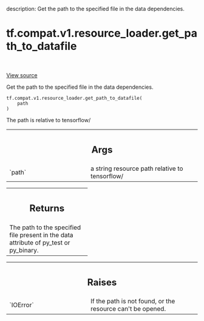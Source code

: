 description: Get the path to the specified file in the data dependencies.

<div itemscope itemtype="http://developers.google.com/ReferenceObject">
<meta itemprop="name" content="tf.compat.v1.resource_loader.get_path_to_datafile" />
<meta itemprop="path" content="Stable" />
</div>

# tf.compat.v1.resource_loader.get_path_to_datafile

<!-- Insert buttons and diff -->

<table class="tfo-notebook-buttons tfo-api nocontent" align="left">

</table>

<a target="_blank" class="external" href="/code/stable/tensorflow/python/platform/resource_loader.py">View source</a>



Get the path to the specified file in the data dependencies.


<pre class="devsite-click-to-copy prettyprint lang-py tfo-signature-link">
<code>tf.compat.v1.resource_loader.get_path_to_datafile(
    path
)
</code></pre>



<!-- Placeholder for "Used in" -->

The path is relative to tensorflow/

<!-- Tabular view -->
 <table class="responsive fixed orange">
<colgroup><col width="214px"><col></colgroup>
<tr><th colspan="2"><h2 class="add-link">Args</h2></th></tr>

<tr>
<td>
`path`<a id="path"></a>
</td>
<td>
a string resource path relative to tensorflow/
</td>
</tr>
</table>



<!-- Tabular view -->
 <table class="responsive fixed orange">
<colgroup><col width="214px"><col></colgroup>
<tr><th colspan="2"><h2 class="add-link">Returns</h2></th></tr>
<tr class="alt">
<td colspan="2">
The path to the specified file present in the data attribute of py_test
or py_binary.
</td>
</tr>

</table>



<!-- Tabular view -->
 <table class="responsive fixed orange">
<colgroup><col width="214px"><col></colgroup>
<tr><th colspan="2"><h2 class="add-link">Raises</h2></th></tr>

<tr>
<td>
`IOError`<a id="IOError"></a>
</td>
<td>
If the path is not found, or the resource can't be opened.
</td>
</tr>
</table>


